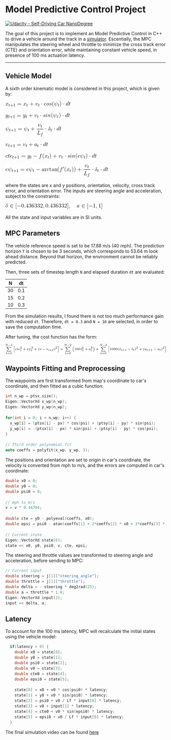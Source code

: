 # Model Predictive Control Project
[![Udacity - Self-Driving Car NanoDegree](https://s3.amazonaws.com/udacity-sdc/github/shield-carnd.svg)](http://www.udacity.com/drive)

The goal of this project is to implement an Model Predictive Control in C++ to drive a vehicle around the track in a [simulator](https://github.com/udacity/self-driving-car-sim). Escentially, the MPC manipulates the steering wheel and throttle to minimize the cross track error (CTE) and orientation error, while maintaining constant vehicle speed, in presence of 100 ms actuation latency.

[//]: # (Image References)

[image1]: ./images/x.png
[image2]: ./images/y.png
[image3]: ./images/psi.png
[image4]: ./images/v.png
[image5]: ./images/cte.png
[image6]: ./images/epsi.png
[image7]: ./images/input.png
[image8]: ./images/cost_fun.png

---

## Vehicle Model

A sixth order kinematic model is considered in this project, which is given by:

![alt text][image1]

![alt text][image2]

![alt text][image3]

![alt text][image4]

![alt text][image5]

![alt text][image6]

where the states are x and y positions, orientation, velocity, cross track error, and orientation error. The inputs are steering angle and acceleration, subject to the constraints:

![alt text][image7]

All the state and input variables are in SI units.

## MPC Parameters

The vehicle reference speed is set to be 17.88 m/s (40 mph). The prediction horizon `T` is chosen to be 3 seconds, which corresponds to 53.64 m look ahead distance. Beyond that horizon, the environment cannot be reliably predicted.

Then, three sets of timestep length `N` and elapsed duration `dt` are evaluated:

| N   | dt    | 
|:---:|:-----:| 
| 30  | 0.1   | 
| 15  | 0.2   | 
| 10  | 0.3   | 

From the simulation results, I found there is not too much performance gain with reduced `dt`. Therefore, `dt = 0.3` and `N = 10` are selected, in order to save the computation time.

After tuning, the cost function has the form:

![alt text][image8]

## Waypoints Fitting and Preprocessing

The waypoints are first transformed from map's coordinate to car's coordinate, and then fitted as a cubic function:
```cpp
int n_wp = ptsx.size();
Eigen::VectorXd x_wp(n_wp);
Eigen::VectorXd y_wp(n_wp);

for(int i = 0; i < n_wp; i++) {
  x_wp[i] = (ptsx[i] - px) * cos(psi) + (ptsy[i] - py) * sin(psi);
  y_wp[i] = -(ptsx[i] - px) * sin(psi) + (ptsy[i] - py) * cos(psi);
}

// Third order polynomial fit
auto coeffs = polyfit(x_wp, y_wp, 3);
```

The positions and orientation are set to origin in car's coordinate, the velocity is converted from mph to m/s, and the errors are computed in car's coordinate:
```cpp
double x0 = 0;
double y0 = 0;
double psi0 = 0;

// mph to m/s
v = v * 0.44704;

double cte = y0 - polyeval(coeffs, x0);
double epsi = psi0 - atan(coeffs[1] + 2*coeffs[2] * x0 + 3*coeffs[3] * pow(x0, 2));

// Current state
Eigen::VectorXd state(6);
state << x0, y0, psi0, v, cte, epsi;
```

The steering and throttle values are transformed to steering angle and acceleration, before sending to MPC:
```cpp
// Current input
double steering = j[1]["steering_angle"];
double throttle = j[1]["throttle"];
double delta = - steering * deg2rad(25);
double a = throttle * 1.0;
Eigen::VectorXd input(2);
input << delta, a;
```

## Latency

To account for the 100 ms latency, MPC will recalculate the initial states using the vehicle model:
```cpp
  if(latency > 0) {
    double x0 = state[0];
    double y0 = state[1];
    double psi0 = state[2];
    double v0 = state[3];
    double cte0 = state[4];
    double epsi0 = state[5];

    state[0] = x0 + v0 * cos(psi0) * latency;
    state[1] = y0 + v0 * sin(psi0) * latency;
    state[2] = psi0 + v0 / Lf * input[0] * latency;
    state[3] = v0 + input[1] * latency;
    state[4] = cte0 + v0 * sin(epsi0) * latency;
    state[5] = epsi0 + v0 / Lf * input[0] * latency;
  }
```
The final simulation video can be found [here](./images/MPC.mp4)
